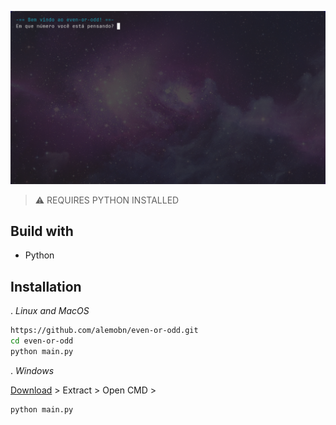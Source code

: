 ![Demo](docs/demo.png)

> ⚠️ REQUIRES PYTHON INSTALLED

## Build with

- Python

## Installation

. *Linux and MacOS*

```bash
https://github.com/alemobn/even-or-odd.git
cd even-or-odd
python main.py
```

. *Windows* 


[Download](https://github.com/alemobn/even-or-odd/archive/refs/heads/main.zip) > Extract > Open CMD >
```bash
python main.py
```